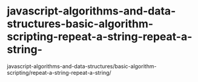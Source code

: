 # javascript-algorithms-and-data-structures-basic-algorithm-scripting-repeat-a-string-repeat-a-string-
javascript-algorithms-and-data-structures/basic-algorithm-scripting/repeat-a-string-repeat-a-string/
